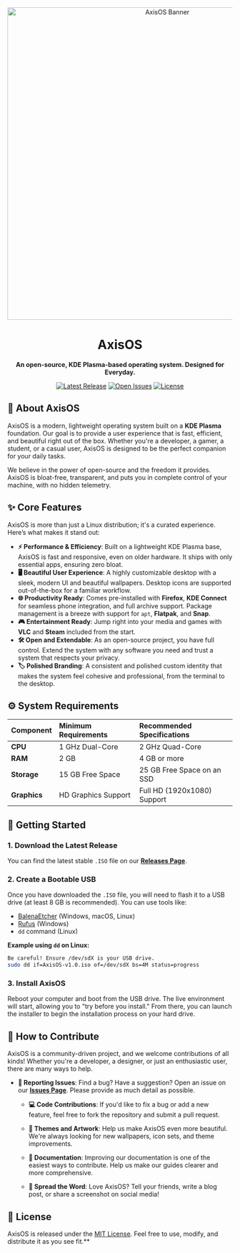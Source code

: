 <div align="center">
  <img src="https://storage.googleapis.com/aide-production-images/19a90807-7427-4c8d-b4b3-aa804aa1d18f.png" alt="AxisOS Banner" width="700"/>
  <h1>AxisOS</h1>
  <p><strong>An open-source, KDE Plasma-based operating system. Designed for Everyday.</strong></p>
  
  <p>
    <a href="https://github.com/bigj42/axisos/releases"><img src="https://img.shields.io/github/v/release/bigj42/axisos?style=for-the-badge&logo=github&color=89CFF0" alt="Latest Release"></a>
    <a href="https://github.com/bigj42/axisos/issues"><img src="https://img.shields.io/github/issues/bigj42/axisos?style=for-the-badge&logo=github&color=FF69B4" alt="Open Issues"></a>
    <a href="https://github.com/bigj42/axisos/blob/main/LICENSE"><img src="https://img.shields.io/github/license/bigj42/axisos?style=for-the-badge&color=A7C7E7" alt="License"></a>
  </p>
</div>

## 📌 About AxisOS

AxisOS is a modern, lightweight operating system built on a **KDE Plasma** foundation. Our goal is to provide a user experience that is fast, efficient, and beautiful right out of the box. Whether you're a developer, a gamer, a student, or a casual user, AxisOS is designed to be the perfect companion for your daily tasks.

We believe in the power of open-source and the freedom it provides. AxisOS is bloat-free, transparent, and puts you in complete control of your machine, with no hidden telemetry.

## ✨ Core Features

AxisOS is more than just a Linux distribution; it's a curated experience. Here’s what makes it stand out:

-   **⚡ Performance & Efficiency**: Built on a lightweight KDE Plasma base, AxisOS is fast and responsive, even on older hardware. It ships with only essential apps, ensuring zero bloat.
-   **🖥️ Beautiful User Experience**: A highly customizable desktop with a sleek, modern UI and beautiful wallpapers. Desktop icons are supported out-of-the-box for a familiar workflow.
-   **🌐 Productivity Ready**: Comes pre-installed with **Firefox**, **KDE Connect** for seamless phone integration, and full archive support. Package management is a breeze with support for `apt`, **Flatpak**, and **Snap**.
-   **🎮 Entertainment Ready**: Jump right into your media and games with **VLC** and **Steam** included from the start.
-   **🛠️ Open and Extendable**: As an open-source project, you have full control. Extend the system with any software you need and trust a system that respects your privacy.
-   **🏷️ Polished Branding**: A consistent and polished custom identity that makes the system feel cohesive and professional, from the terminal to the desktop.

## ⚙️ System Requirements

| Component | Minimum Requirements | Recommended Specifications |
| :-------- | :------------------- | :------------------------- |
| **CPU**   | 1 GHz Dual-Core      | 2 GHz Quad-Core            |
| **RAM**   | 2 GB                 | 4 GB or more               |
| **Storage**| 15 GB Free Space     | 25 GB Free Space on an SSD |
| **Graphics**| HD Graphics Support  | Full HD (1920x1080) Support|

## 🚀 Getting Started

### 1. Download the Latest Release

You can find the latest stable `.ISO` file on our [**Releases Page**](https://github.com/bigj42/axisos/releases).

### 2. Create a Bootable USB

Once you have downloaded the `.ISO` file, you will need to flash it to a USB drive (at least 8 GB is recommended). You can use tools like:
- [BalenaEtcher](https://www.balena.io/etcher/) (Windows, macOS, Linux)
- [Rufus](https://rufus.ie/) (Windows)
- `dd` command (Linux)

**Example using `dd` on Linux:**
```bash
Be careful! Ensure /dev/sdX is your USB drive.
sudo dd if=AxisOS-v1.0.iso of=/dev/sdX bs=4M status=progress
```
### 3\. Install AxisOS
Reboot your computer and boot from the USB drive. The live environment will start, allowing you to "try before you install." From there, you can launch the installer to begin the installation process on your hard drive.

🤝 How to Contribute
--------------------

AxisOS is a community-driven project, and we welcome contributions of all kinds! Whether you're a developer, a designer, or just an enthusiastic user, there are many ways to help.

-   **🐛 Reporting Issues**: Find a bug? Have a suggestion? Open an issue on our [**Issues Page**](https://www.google.com/url?sa=E&q=https%3A%2F%2Fgithub.com%2Fbigj42%2Faxisos%2Fissues). Please provide as much detail as possible.

    -   **💻 Code Contributions**: If you'd like to fix a bug or add a new feature, feel free to fork the repository and submit a pull request.

    -   **🎨 Themes and Artwork**: Help us make AxisOS even more beautiful. We're always looking for new wallpapers, icon sets, and theme improvements.

    -   **📝 Documentation**: Improving our documentation is one of the easiest ways to contribute. Help us make our guides clearer and more comprehensive.

    -   **📢 Spread the Word**: Love AxisOS? Tell your friends, write a blog post, or share a screenshot on social media!

📜 License
----------

AxisOS is released under the [MIT License](https://www.google.com/url?sa=E&q=https%3A%2F%2Fgithub.com%2Fbigj42%2Faxisos%2Fblob%2Fmain%2FLICENSE). Feel free to use, modify, and distribute it as you see fit.**
